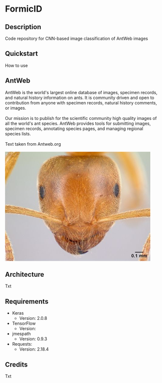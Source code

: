 # FormicID
<!-- travis-ci -->

## Description
Code repository for CNN-based image classification of AntWeb images

## Quickstart
How to use

## AntWeb
AntWeb is the world's largest online database of images, specimen records, and natural history information on ants. It is community driven and open to contribution from anyone with specimen records, natural history comments, or images.<br>
<br>
Our mission is to publish for the scientific community high quality images of all the world's ant species. AntWeb provides tools for submitting images, specimen records, annotating species pages, and managing regional species lists.<br> <br>
Text taken from Antweb.org <br> <br>
![](https://github.com/naturalis/FormicID/blob/master/img/lasiusflavus.jpg?raw=true)<br>

## Architecture
Txt

## Requirements
- Keras
  - Version: 2.0.8
- TensorFlow
  - Version:
- jmespath
  - Version: 0.9.3
- Requests:
  - Version: 2.18.4
  
## Credits
Txt
